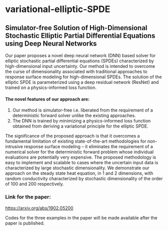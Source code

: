 # variational-elliptic-SPDE
## **Simulator-free Solution of High-Dimensional Stochastic Elliptic Partial Differential Equations using Deep Neural Networks**


Our paper proposes a novel deep neural network (DNN) based solver for elliptic stochastic partial differential equations (SPDEs) characterized by high-dimensional input uncertainty. Our method is intended to overcome the curse of dimensionality associated with traditional approaches to response surface modeling for high-dimensional SPDEs. The solution of the elliptic SPDE is parameterized using a deep residual network (ResNet) and trained on a physics-informed loss function.

#### The novel features of our approach are:

1.	Our method is simulator-free i.e.  liberated from the requirement of a deterministic forward solver unlike the existing approaches. 
2.	The DNN is trained by minimizing a physics-informed loss function obtained from deriving a variational principle for the elliptic SPDE. 

The significance of the proposed approach is that it overcomes a fundamental limitation of existing state-of-the-art methodologies for non-intrusive response surface modeling – it eliminates the requirement of a numerical solver for the deterministic forward problem whose individual evaluations are potentially very expensive. The proposed methodology is easy to implement and scalable to cases where the uncertain input data is characterized by large stochastic dimensionality. We demonstrate our approach on the steady state heat equation, in 1 and 2 dimensions, with random conductivity characterized by stochastic dimensionality of the order of 100 and 200 respectively.

### **Link for the paper:**
https://arxiv.org/abs/1902.05200

Codes for the three examples in the paper will be made available after the paper is published.